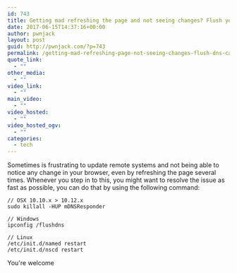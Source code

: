 ```yaml
---
id: 743
title: Getting mad refreshing the page and not seeing changes? Flush your DNS cache
date: 2017-06-15T14:37:16+00:00
author: pwnjack
layout: post
guid: http://pwnjack.com/?p=743
permalink: /getting-mad-refreshing-page-not-seeing-changes-flush-dns-cache/
quote_link:
  - ""
other_media:
  - ""
video_link:
  - ""
main_video:
  - ""
video_hosted:
  - ""
video_hosted_ogv:
  - ""
categories:
  - tech
---
```

Sometimes is frustrating to update remote systems and not being able to notice any change in your browser, even by refreshing the page several times. Whenever you step in to this, you might want to resolve the issue as fast as possible, you can do that by using the following command:

    // OSX 10.10.x > 10.12.x
    sudo killall -HUP mDNSResponder

    // Windows
    ipconfig /flushdns

    // Linux
    /etc/init.d/named restart
    /etc/init.d/nscd restart

You're welcome